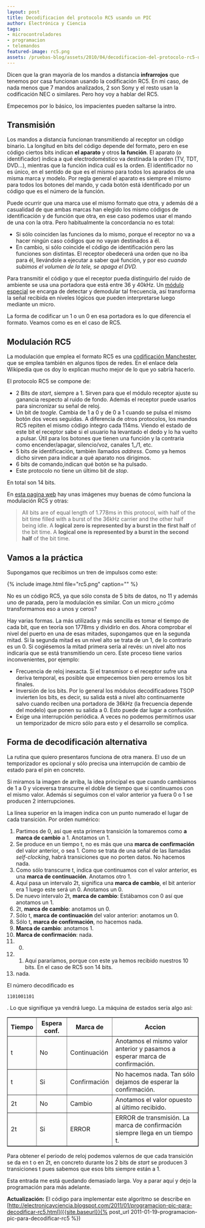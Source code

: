 ```yaml
---
layout: post
title: Decodificacion del protocolo RC5 usando un PIC
author: Electrónica y Ciencia
tags:
- microcontroladores
- programacion
- telemandos
featured-image: rc5.png
assets: /pruebas-blog/assets/2010/04/decodificacion-del-protocolo-rc5-usando
---
```


Dicen que la gran mayoría de los mandos a distancia **infrarrojos** que tenemos por casa funcionan usando la codificación RC5. En mi caso, de nada menos que 7 mandos analizados, 2 son Sony y el resto usan la codificación NEC o similares. Pero hoy voy a hablar del RC5.

Empecemos por lo básico, los impacientes pueden saltarse la intro.

## Transmisión

Los mandos a distancia funcionan transmitiendo al receptor un código binario. La longitud en bits del código depende del formato, pero en ese código ciertos bits indican **el aparato** y otros **la función**. El aparato (o identificador) indica a qué electrodoméstico va destinada la orden (TV, TDT, DVD...), mientras que la función indica cuál es la orden. El identificador no es único, en el sentido de que es el mismo para todos los aparados de una misma marca y modelo. Por regla general el aparato es siempre el mismo para todos los botones del mando, y cada botón está identificado por un código que es el número de la función.

Puede ocurrir que una marca use el mismo formato que otra, y además dé a casualidad de que ambas marcas han elegido los mismo códigos de identificación y de función que otra, en ese caso podemos usar el mando de una con la otra. Pero habitualmente la concordancia no es total:

- Si sólo coinciden las funciones da lo mismo, porque el receptor no va a hacer ningún caso códigos que no vayan destinados a él.
- En cambio, si sólo coincide el código de identificación pero las funciones son distintas. El receptor obedecerá una orden que no iba para él, llevándole a ejecutar a saber qué función, y por eso *cuando subimos el volumen de la tele, se apaga el DVD.*

Para transmitir el código y que el receptor pueda distinguirlo del ruido de ambiente se usa una portadora que está entre 36 y 40kHz. Un [módulo especial](http://www.vishay.com/docs/81732/tsop348.pdf) se encarga de detectar y demodular tal frecuencia, así transforma la señal recibida en niveles lógicos que pueden interpretarse luego mediante un micro.

La forma de codificar un 1 o un 0 en esa portadora es lo que diferencia el formato. Veamos como es en el caso de RC5.

## Modulación RC5

La modulación que emplea el formato RC5 es una [codificación Manchester](http://es.wikipedia.org/wiki/Codificaci%C3%B3n_Manchester), que se emplea también en algunos tipos de redes. En el enlace dela Wikipedia que os doy lo explican mucho mejor de lo que yo sabría hacerlo.

El protocolo RC5 se compone de:

- 2 Bits de *start*, siempre a 1. Sirven para que el módulo receptor ajuste su ganancia respecto al ruido de fondo. Además el receptor puede usarlos para sincronizar su señal de reloj.
- Un bit de *toogle.* Cambia de 1 a 0 y de 0 a 1 cuando se pulsa el mismo botón dos veces seguidas. A diferencia de otros protocolos, los mandos RC5 repiten el mismo código íntegro cada 114ms. Viendo el estado de este bit el receptor sabe si el usuario ha levantado el dedo y lo ha vuelto a pulsar. Útil para los botones que tienen una función y la contraria como encender/apagar, silencio/voz, canales 1_/1, etc.
- 5 bits de identificación, también llamados *address*. Como ya hemos dicho sirven para indicar a qué aparato nos dirigimos.
- 6 bits de comando,indican qué botón se ha pulsado.
- Este protocolo no tiene un último bit de *stop*.

En total son 14 bits.

En [esta pagina web](http://www.sbprojects.com/knowledge/ir/rc5.htm) hay unas imágenes muy buenas de cómo funciona la modulación RC5 y otras:

> All bits are of equal length of 1.778ms in this protocol, with half of the bit time filled with a burst of the 36kHz carrier and the other half being idle. A **logical zero is represented by a burst in the first half** of the bit time. A **logical one is represented by a burst in the second half** of the bit time.

## Vamos a la práctica

Supongamos que recibimos un tren de impulsos como este:

{% include image.html file="rc5.png" caption="" %}

No es un código RC5, ya que sólo consta de 5 bits de datos, no 11 y además uno de parada, pero la modulación es similar. Con un micro ¿cómo transformamos eso a unos y ceros?

Hay varias formas. La más utilizada y más sencilla es tomar el tiempo de cada bit, que en teoría son 1778ms y dividirlo en dos. Ahora comprobar el nivel del puerto en una de esas mitades, supongamos que en la segunda mitad. Si la segunda mitad es un nivel alto se trata de un 1, de lo contrario es un 0. Si cogiésemos la mitad primera sería al revés: un nivel alto nos indicaría que se está transmitiendo un cero. Este proceso tiene varios inconvenientes, por ejemplo:

- Frecuencia de reloj inexacta. Si el transmisor o el receptor sufre una deriva temporal, es posible que empecemos bien pero erremos los bit finales.
- Inversión de los bits. Por lo general los módulos decodificadores TSOP invierten los bits, es decir, su salida está a nivel alto continuamente salvo cuando reciben una portadora de 36kHz (la frecuencia depende del modelo) que ponen su salida a 0. Esto puede dar lugar a confusión.
- Exige una interrupción periódica. A veces no podemos permitirnos usar un temporizador de micro sólo para esto y el desarrollo se complica.

## Forma de decodificación alternativa

La rutina que quiero presentaros funciona de otra manera. El uso de un temporizador es opcional y sólo precisa una interrupción de cambio de estado para el pin en concreto.

Si miramos la imagen de arriba, la idea principal es que cuando cambiamos de 1 a 0 y viceversa transcurre el doble de tiempo que si continuamos con el mismo valor. Además si seguimos con el valor anterior ya fuera 0 o 1 se producen 2 interrupciones.

La línea superior en la imagen indica con un punto numerado el lugar de cada transición. Por orden numérico:

1. Partimos de 0, así que esta primera transición la tomaremos como **a marca de cambio** a 1. Anotamos un 1.
1. Se produce en un tiempo t, no es más que una **marca de confirmación** del valor anterior, o sea 1. Como se trata de una señal de las llamadas *self-clocking*, habrá transiciones que no porten datos. No hacemos nada.
1. Como sólo transcurre t, indica que continuamos con el valor anterior, es una **marca de continuación**. Anotamos otro 1.
1. Aquí pasa un intervalo 2t, significa una **marca de cambio**, el bit anterior era 1 luego este será un 0. Anotamos un 0.
1. De nuevo intervalo 2t, **marca de cambio**: Estábamos con 0 así que anotamos un 1.
1. 2t, **marca de cambio**: anotamos un 0.
1. Sólo t, **marca de continuación** del valor anterior: anotamos un 0.
1. Sólo t, **marca de confirmación**, no hacemos nada.
1. **Marca de cambio**: anotamos 1.
1. **Marca de confirmación**: nada.
1. 0.
1. 1. Aquí pararíamos, porque con este ya hemos recibido nuestros 10 bits. En el caso de RC5 son 14 bits.
1. nada.

El número decodificado es

    1101001101

. Lo que signifique ya vendrá luego. La máquina de estados sería algo así:

<table border="1"><tbody><tr><th>Tiempo</th><th>Espera conf.</th><th>Marca de</th><th>Accion</th></tr><tr> <td>t</td>  <td>No</td> <td>Continuación</td> <td>Anotamos el mismo valor anterior y pasamos a esperar marca de confirmación.</td> </tr><tr> <td>t</td>  <td>Si</td> <td>Confirmación</td> <td>No hacemos nada. Tan sólo dejamos de esperar la confirmación.</td> </tr><tr> <td>2t</td> <td>No</td> <td>Cambio</td>       <td>Anotamos el valor opuesto al último recibido.</td> </tr><tr> <td>2t</td> <td>Si</td> <td>ERROR</td>        <td>ERROR de transmisión. La marca de confirmación siempre llega en un tiempo t.</td> </tr></tbody></table>

Para obtener el periodo de reloj podemos valernos de que cada transición se da en t o en 2t, en concreto durante los 2 bits de *start* se producen 3 transiciones t pues sabemos que esos bits siempre están a 1.

Esta entrada me está quedando demasiado larga. Voy a parar aquí y dejo la programación para más adelante.

**Actualización:** El código para implementar este algoritmo se describe en [http://electronicayciencia.blogspot.com/2011/01/programacion-pic-para-decodificar-rc5.html]({{site.baseurl}}{% post_url 2011-01-19-programacion-pic-para-decodificar-rc5 %})

